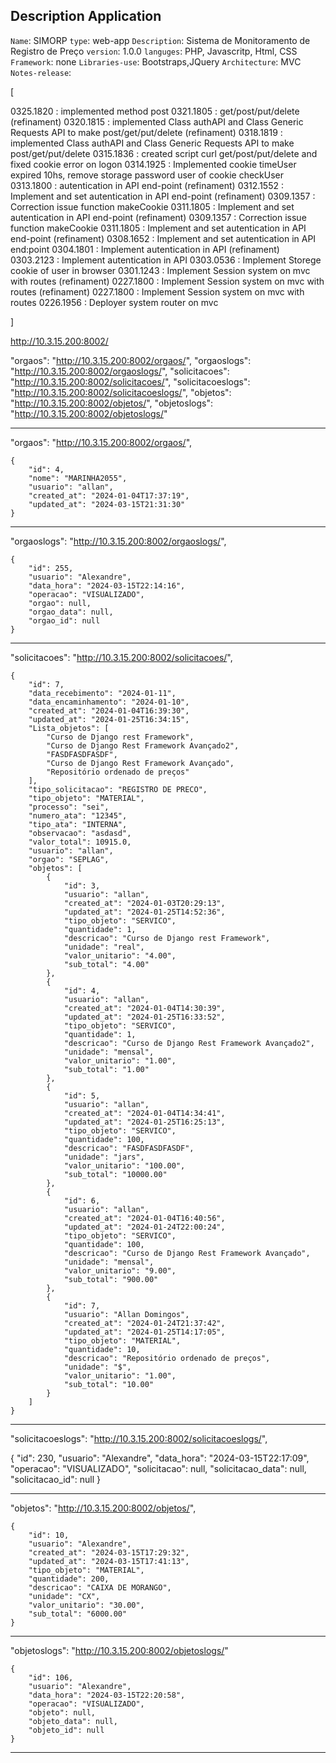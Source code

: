 ## Description Application

`Name`: SIMORP
`type`: web-app
`Description`: Sistema de Monitoramento de Registro de Preço
`version`: 1.0.0
`languges`: PHP, Javascritp, Html, CSS
`Framework`: none
`Libraries-use`: Bootstraps,JQuery
`Architecture`: MVC
`Notes-release`:

[

0325.1820 : implemented method post
0321.1805 : get/post/put/delete (refinament)
0320.1815 : implemented Class authAPI and Class Generic Requests API to make post/get/put/delete (refinament)
0318.1819 : implemented Class authAPI and Class Generic Requests API to make post/get/put/delete
0315.1836 : created script curl get/post/put/delete and fixed cookie error on logon
0314.1925 : Implemented cookie timeUser expired 10hs, remove storage password user of cookie checkUser
0313.1800 : autentication in API end-point (refinament)
0312.1552 : Implement and set autentication in API end-point (refinament)
0309.1357 : Correction issue function makeCookie
0311.1805 : Implement and set autentication in API end-point (refinament)
0309.1357 : Correction issue function makeCookie
0311.1805 : Implement and set autentication in API end-point (refinament)
0308.1652 : Implement and set autentication in API end:point
0304.1801 : Implement autentication in API (refinament)
0303.2123 : Implement autentication in API
0303.0536 : Implement Storege cookie of user in browser
0301.1243 : Implement Session system on mvc with routes (refinament)
0227.1800 : Implement Session system on mvc with routes (refinament)
0227.1800 : Implement Session system on mvc with routes
0226.1956 : Deployer system router on mvc

]


 http://10.3.15.200:8002/

 "orgaos": "http://10.3.15.200:8002/orgaos/",
 "orgaoslogs": "http://10.3.15.200:8002/orgaoslogs/",
 "solicitacoes": "http://10.3.15.200:8002/solicitacoes/",
 "solicitacoeslogs": "http://10.3.15.200:8002/solicitacoeslogs/",
 "objetos": "http://10.3.15.200:8002/objetos/",
 "objetoslogs": "http://10.3.15.200:8002/objetoslogs/"

-------------------------------------------------------------------------------

 "orgaos": "http://10.3.15.200:8002/orgaos/",

    {
        "id": 4,
        "nome": "MARINHA2055",
        "usuario": "allan",
        "created_at": "2024-01-04T17:37:19",
        "updated_at": "2024-03-15T21:31:30"
    }

--------------------------------------------------------------------------------

"orgaoslogs": "http://10.3.15.200:8002/orgaoslogs/",

    {
        "id": 255,
        "usuario": "Alexandre",
        "data_hora": "2024-03-15T22:14:16",
        "operacao": "VISUALIZADO",
        "orgao": null,
        "orgao_data": null,
        "orgao_id": null
    }

--------------------------------------------------------------------------------

"solicitacoes": "http://10.3.15.200:8002/solicitacoes/",


    {
        "id": 7,
        "data_recebimento": "2024-01-11",
        "data_encaminhamento": "2024-01-10",
        "created_at": "2024-01-04T16:39:30",
        "updated_at": "2024-01-25T16:34:15",
        "Lista_objetos": [
            "Curso de Django rest Framework",
            "Curso de Django Rest Framework Avançado2",
            "FASDFASDFASDF",
            "Curso de Django Rest Framework Avançado",
            "Repositório ordenado de preços"
        ],
        "tipo_solicitacao": "REGISTRO DE PRECO",
        "tipo_objeto": "MATERIAL",
        "processo": "sei",
        "numero_ata": "12345",
        "tipo_ata": "INTERNA",
        "observacao": "asdasd",
        "valor_total": 10915.0,
        "usuario": "allan",
        "orgao": "SEPLAG",
        "objetos": [
            {
                "id": 3,
                "usuario": "allan",
                "created_at": "2024-01-03T20:29:13",
                "updated_at": "2024-01-25T14:52:36",
                "tipo_objeto": "SERVICO",
                "quantidade": 1,
                "descricao": "Curso de Django rest Framework",
                "unidade": "real",
                "valor_unitario": "4.00",
                "sub_total": "4.00"
            },
            {
                "id": 4,
                "usuario": "allan",
                "created_at": "2024-01-04T14:30:39",
                "updated_at": "2024-01-25T16:33:52",
                "tipo_objeto": "SERVICO",
                "quantidade": 1,
                "descricao": "Curso de Django Rest Framework Avançado2",
                "unidade": "mensal",
                "valor_unitario": "1.00",
                "sub_total": "1.00"
            },
            {
                "id": 5,
                "usuario": "allan",
                "created_at": "2024-01-04T14:34:41",
                "updated_at": "2024-01-25T16:25:13",
                "tipo_objeto": "SERVICO",
                "quantidade": 100,
                "descricao": "FASDFASDFASDF",
                "unidade": "jars",
                "valor_unitario": "100.00",
                "sub_total": "10000.00"
            },
            {
                "id": 6,
                "usuario": "allan",
                "created_at": "2024-01-04T16:40:56",
                "updated_at": "2024-01-24T22:00:24",
                "tipo_objeto": "SERVICO",
                "quantidade": 100,
                "descricao": "Curso de Django Rest Framework Avançado",
                "unidade": "mensal",
                "valor_unitario": "9.00",
                "sub_total": "900.00"
            },
            {
                "id": 7,
                "usuario": "Allan Domingos",
                "created_at": "2024-01-24T21:37:42",
                "updated_at": "2024-01-25T14:17:05",
                "tipo_objeto": "MATERIAL",
                "quantidade": 10,
                "descricao": "Repositório ordenado de preços",
                "unidade": "$",
                "valor_unitario": "1.00",
                "sub_total": "10.00"
            }
        ]
    }
    
--------------------------------------------------------------------------

"solicitacoeslogs": "http://10.3.15.200:8002/solicitacoeslogs/",

   {
        "id": 230,
        "usuario": "Alexandre",
        "data_hora": "2024-03-15T22:17:09",
        "operacao": "VISUALIZADO",
        "solicitacao": null,
        "solicitacao_data": null,
        "solicitacao_id": null
    }

-------------------------------------------------------------------------

"objetos": "http://10.3.15.200:8002/objetos/",


    {
        "id": 10,
        "usuario": "Alexandre",
        "created_at": "2024-03-15T17:29:32",
        "updated_at": "2024-03-15T17:41:13",
        "tipo_objeto": "MATERIAL",
        "quantidade": 200,
        "descricao": "CAIXA DE MORANGO",
        "unidade": "CX",
        "valor_unitario": "30.00",
        "sub_total": "6000.00"
    }

--------------------------------------------------------------------------

"objetoslogs": "http://10.3.15.200:8002/objetoslogs/"

    {
        "id": 106,
        "usuario": "Alexandre",
        "data_hora": "2024-03-15T22:20:58",
        "operacao": "VISUALIZADO",
        "objeto": null,
        "objeto_data": null,
        "objeto_id": null
    }

-------------------------------------------------------------------------